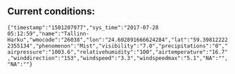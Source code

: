 ## Current conditions: 
 ``` {"timestamp":"1501207977","sys_time":"2017-07-28 05:12:59","name":"Tallinn-Harku","wmocode":"26038","lon":"24.602891666624284","lat":"59.398122222355134","phenomenon":"Mist","visibility":"7.0","precipitations":"0","airpressure":"1003.6","relativehumidity":"100","airtemperature":"16.7","winddirection":"153","windspeed":"3.3","windspeedmax":"5.1","NA":"","NA":""} ```
